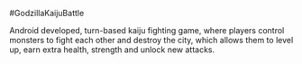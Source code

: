 #GodzillaKaijuBattle

Android developed, turn-based kaiju fighting game, where players control monsters to fight each other and destroy the city, which allows them to level up, earn extra health, strength and unlock new attacks.
